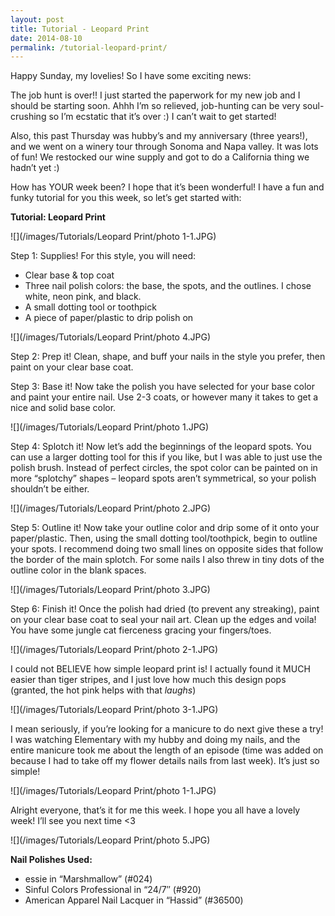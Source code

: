 ```yaml
---
layout: post
title: Tutorial - Leopard Print
date: 2014-08-10
permalink: /tutorial-leopard-print/
---
```


Happy Sunday, my lovelies! So I have some exciting news:

The job hunt is over!! I just started the paperwork for my new job and I should be starting soon. Ahhh I’m so relieved, job-hunting can be very soul-crushing so I’m ecstatic that it’s over :) I can’t wait to get started!

Also, this past Thursday was hubby’s and my anniversary (three years!), and we went on a winery tour through Sonoma and Napa valley. It was lots of fun! We restocked our wine supply and got to do a California thing we hadn’t yet :)

How has YOUR week been? I hope that it’s been wonderful! I have a fun and funky tutorial for you this week, so let’s get started with:

**Tutorial: Leopard Print**

![](/images/Tutorials/Leopard Print/photo 1-1.JPG)

Step 1: Supplies! For this style, you will need:

* Clear base & top coat
* Three nail polish colors: the base, the spots, and the outlines. I chose white, neon pink, and black.
* A small dotting tool or toothpick
* A piece of paper/plastic to drip polish on

![](/images/Tutorials/Leopard Print/photo 4.JPG)

Step 2: Prep it! Clean, shape, and buff your nails in the style you prefer, then paint on your clear base coat.

Step 3: Base it! Now take the polish you have selected for your base color and paint your entire nail. Use 2-3 coats, or however many it takes to get a nice and solid base color.

![](/images/Tutorials/Leopard Print/photo 1.JPG)

Step 4: Splotch it! Now let’s add the beginnings of the leopard spots. You can use a larger dotting tool for this if you like, but I was able to just use the polish brush. Instead of perfect circles, the spot color can be painted on in more “splotchy” shapes – leopard spots aren’t symmetrical, so your polish shouldn’t be either.

![](/images/Tutorials/Leopard Print/photo 2.JPG)

Step 5: Outline it! Now take your outline color and drip some of it onto your paper/plastic. Then, using the small dotting tool/toothpick, begin to outline your spots. I recommend doing two small lines on opposite sides that follow the border of the main splotch. For some nails I also threw in tiny dots of the outline color in the blank spaces.

![](/images/Tutorials/Leopard Print/photo 3.JPG)

Step 6: Finish it! Once the polish had dried (to prevent any streaking), paint on your clear base coat to seal your nail art. Clean up the edges and voila! You have some jungle cat fierceness gracing your fingers/toes.

![](/images/Tutorials/Leopard Print/photo 2-1.JPG)

I could not BELIEVE how simple leopard print is! I actually found it MUCH easier than tiger stripes, and I just love how much this design pops (granted, the hot pink helps with that *laughs*)

![](/images/Tutorials/Leopard Print/photo 3-1.JPG)

I mean seriously, if you’re looking for a manicure to do next give these a try! I was watching Elementary with my hubby and doing my nails, and the entire manicure took me about the length of an episode (time was added on because I had to take off my flower details nails from last week). It’s just so simple!

![](/images/Tutorials/Leopard Print/photo 1-1.JPG)

Alright everyone, that’s it for me this week. I hope you all have a lovely week! I’ll see you next time <3

![](/images/Tutorials/Leopard Print/photo 5.JPG)

**Nail Polishes Used:**

- essie in “Marshmallow” (#024)
- Sinful Colors Professional in “24/7″ (#920)
- American Apparel Nail Lacquer in “Hassid” (#36500)